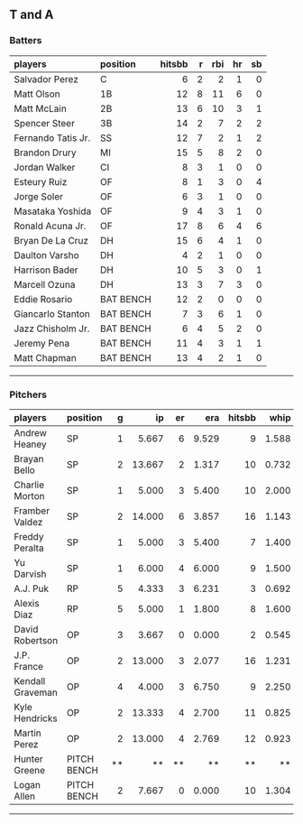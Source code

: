 ## T and A

### Batters

 
|players            |position  | hitsbb|  r| rbi| hr| sb| 
|:------------------|:---------|------:|--:|---:|--:|--:| 
|Salvador Perez     |C         |      6|  2|   2|  1|  0| 
|Matt Olson         |1B        |     12|  8|  11|  6|  0| 
|Matt McLain        |2B        |     13|  6|  10|  3|  1| 
|Spencer Steer      |3B        |     14|  2|   7|  2|  2| 
|Fernando Tatis Jr. |SS        |     12|  7|   2|  1|  2| 
|Brandon Drury      |MI        |     15|  5|   8|  2|  0| 
|Jordan Walker      |CI        |      8|  3|   1|  0|  0| 
|Esteury Ruiz       |OF        |      8|  1|   3|  0|  4| 
|Jorge Soler        |OF        |      6|  3|   1|  0|  0| 
|Masataka Yoshida   |OF        |      9|  4|   3|  1|  0| 
|Ronald Acuna Jr.   |OF        |     17|  8|   6|  4|  6| 
|Bryan De La Cruz   |DH        |     15|  6|   4|  1|  0| 
|Daulton Varsho     |DH        |      4|  2|   1|  0|  0| 
|Harrison Bader     |DH        |     10|  5|   3|  0|  1| 
|Marcell Ozuna      |DH        |     13|  3|   7|  3|  0| 
|Eddie Rosario      |BAT BENCH |     12|  2|   0|  0|  0| 
|Giancarlo Stanton  |BAT BENCH |      7|  3|   6|  1|  0| 
|Jazz Chisholm Jr.  |BAT BENCH |      6|  4|   5|  2|  0| 
|Jeremy Pena        |BAT BENCH |     11|  4|   3|  1|  1| 
|Matt Chapman       |BAT BENCH |     13|  4|   2|  1|  0| 


* * *

### Pitchers

 
|players          |position    |  g|     ip| er|   era| hitsbb|  whip| so|  w| sv| 
|:----------------|:-----------|--:|------:|--:|-----:|------:|-----:|--:|--:|--:| 
|Andrew Heaney    |SP          |  1|  5.667|  6| 9.529|      9| 1.588|  5|  0|  0| 
|Brayan Bello     |SP          |  2| 13.667|  2| 1.317|     10| 0.732| 10|  1|  0| 
|Charlie Morton   |SP          |  1|  5.000|  3| 5.400|     10| 2.000|  7|  1|  0| 
|Framber Valdez   |SP          |  2| 14.000|  6| 3.857|     16| 1.143| 15|  1|  0| 
|Freddy Peralta   |SP          |  1|  5.000|  3| 5.400|      7| 1.400|  5|  0|  0| 
|Yu Darvish       |SP          |  1|  6.000|  4| 6.000|      9| 1.500|  6|  0|  0| 
|A.J. Puk         |RP          |  5|  4.333|  3| 6.231|      3| 0.692|  3|  0|  4| 
|Alexis Diaz      |RP          |  5|  5.000|  1| 1.800|      8| 1.600|  5|  1|  3| 
|David Robertson  |OP          |  3|  3.667|  0| 0.000|      2| 0.545|  1|  0|  1| 
|J.P. France      |OP          |  2| 13.000|  3| 2.077|     16| 1.231|  6|  1|  0| 
|Kendall Graveman |OP          |  4|  4.000|  3| 6.750|      9| 2.250|  4|  2|  0| 
|Kyle Hendricks   |OP          |  2| 13.333|  4| 2.700|     11| 0.825|  6|  1|  0| 
|Martin Perez     |OP          |  2| 13.000|  4| 2.769|     12| 0.923|  6|  1|  0| 
|Hunter Greene    |PITCH BENCH | **|     **| **|    **|     **|    **| **| **| **| 
|Logan Allen      |PITCH BENCH |  2|  7.667|  0| 0.000|     10| 1.304| 10|  0|  0| 


* * *


